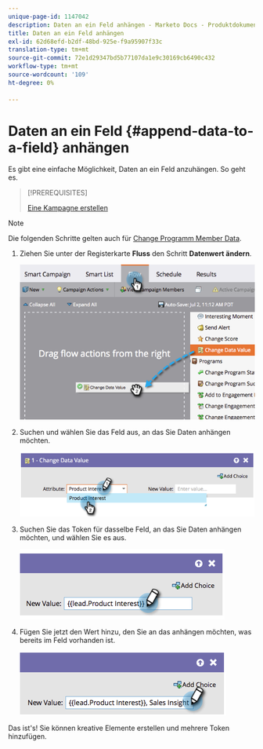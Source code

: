 ```yaml
---
unique-page-id: 1147042
description: Daten an ein Feld anhängen - Marketo Docs - Produktdokumentation
title: Daten an ein Feld anhängen
exl-id: 62d68efd-b2df-48bd-925e-f9a95907f33c
translation-type: tm+mt
source-git-commit: 72e1d29347bd5b77107da1e9c30169cb6490c432
workflow-type: tm+mt
source-wordcount: '109'
ht-degree: 0%

---
```


# Daten an ein Feld {#append-data-to-a-field} anhängen

Es gibt eine einfache Möglichkeit, Daten an ein Feld anzuhängen. So geht es.

>[!PREREQUISITES]
>
>[Eine Kampagne erstellen](/help/marketo/product-docs/core-marketo-concepts/smart-campaigns/creating-a-smart-campaign/create-a-new-smart-campaign.md)

>[!NOTE]
>
>Die folgenden Schritte gelten auch für [Change Programm Member Data](/help/marketo/product-docs/core-marketo-concepts/smart-campaigns/program-flow-actions/change-program-member-data.md).

1. Ziehen Sie unter der Registerkarte **Fluss** den Schritt **Datenwert ändern**.

   ![](assets/image2014-9-22-16-3a5-3a1.png)

1. Suchen und wählen Sie das Feld aus, an das Sie Daten anhängen möchten.

   ![](assets/image2014-9-22-16-3a5-3a5.png)

1. Suchen Sie das Token für dasselbe Feld, an das Sie Daten anhängen möchten, und wählen Sie es aus.

   ![](assets/image2014-9-22-16-3a5-3a9.png)

1. Fügen Sie jetzt den Wert hinzu, den Sie an das anhängen möchten, was bereits im Feld vorhanden ist.

   ![](assets/image2014-9-22-16-3a5-3a12.png)

Das ist&#39;s! Sie können kreative Elemente erstellen und mehrere Token hinzufügen.
